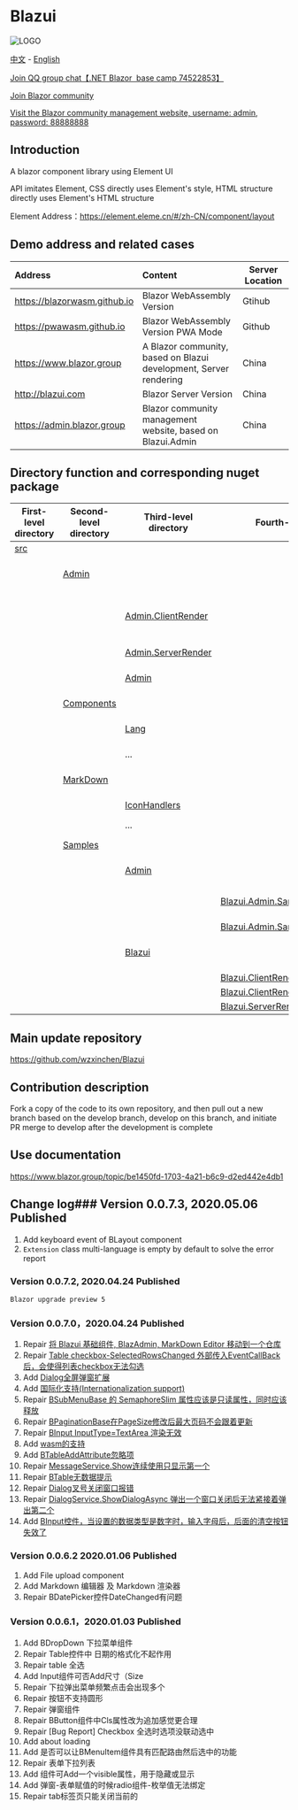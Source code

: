 # Blazui
![LOGO][1]

[中文][37] - [English][36] 

[Join QQ group chat【.NET Blazor  base camp 74522853】][2]

[Join Blazor community][3]

[Visit the Blazor community management website, username: admin, password: 88888888][4]

## Introduction
A blazor component library using Element UI

API imitates Element, CSS directly uses Element's style, HTML structure directly uses Element's HTML structure

Element Address：https://element.eleme.cn/#/zh-CN/component/layout

## Demo address and related cases
| Address | Content | Server Location |
| :----------- | :----------                       | --|
|https://blazorwasm.github.io|Blazor WebAssembly Version |Gtihub|
|https://pwawasm.github.io| Blazor WebAssembly Version PWA Mode|Github|
|https://www.blazor.group | A Blazor community, based on Blazui development, Server rendering |China| 
|http://blazui.com| Blazor Server Version | China |
|https://admin.blazor.group| Blazor community management website, based on Blazui.Admin |China|
## Directory function and corresponding nuget package

| First-level directory | Second-level directory | Third-level directory | Fourth-level directory | Description |                                                                                                                         |
|----------|------------------|-------------------------|--------------------------------------------|---------------------------------------|--------------------------------------------------------------------------------------------------------------------------------------|
| [src][5] |                  |                         |                                            | source code                               |                                                                                                                                      |
|          | [Admin][6]       |                         |                                            | Management website template based on Blazui        |                                                                                                                                      |
|          |                  | [Admin.ClientRender][7] |                                            | WebAssembly rendering of the template (unfinished)    |                                                                                                                                      |
|          |                  | [Admin.ServerRender][8] |                                            | Server rendering of the template                | [![Nuget](https://img.shields.io/nuget/dt/Blazui.Admin.ServerRender.svg)](https://www.nuget.org/packages/Blazui.Admin.ServerRender/) |
|          |                  | [Admin][9]              |                                            | Template UI framework                      | [![Nuget](https://img.shields.io/nuget/dt/Blazui.Admin.svg)](https://www.nuget.org/packages/Blazui.Admin/)                           |
|          | [Components][10] |                         |                                            | Blazui component source code                       | [![Nuget](https://img.shields.io/nuget/dt/Blazui.Component.svg)](https://www.nuget.org/packages/Blazui.Component/)                   |
|          |                  | [Lang][11]              |                                            | Internationalization support                        |                                                                                                                                      |
|          |                  | ...                     |                                            | Component source code                               |                                                                                                                                      |
|          | [MarkDown][12]   |                         |                                            | MarkDown editor based on Blazui     | [![Nuget](https://img.shields.io/nuget/dt/Blazui.MarkDown.svg)](https://www.nuget.org/packages/Blazui.MarkDown/)                     |
|          |                  | [IconHandlers][13]      |                                            | Markdown editor icon handler         |                                                                                                                                      |
|          |                  | ...                     |                                            | Editor source code                             |                                                                                                                                      |
|          | [Samples][14]    |                         |                                            | Demo code for all components              |                                                                                                                                      |
|          |                  | [Admin][15]             |                                            | Demo code of Blazui.Admin      |                                                                                                                                      |
|          |                  |                         | [Blazui.Admin.Sample.ClientRender.PWA][16] | PWA WASM mode, no server, can not run    |                                                                                                                                      |
|          |                  |                         | [Blazui.Admin.Sample.ServerRender][17]     | Server mode                           |                                                                                                                                      |
|          |                  | [Blazui][18]            |                                            | Blazui demo code, including MarkDown editor |   |
|          |                  |                         | [Blazui.ClientRender.PWA][19]              | PWA WASM mode                          |                                                                                                                                      |
|          |                  |                         | [Blazui.ClientRender][20]                  | WASM mode                          |                                                                                                                                      |
|          |                  |                         | [Blazui.ServerRender][21]                  | Server Mode                             |                                                                                                                                      |


## Main update repository

https://github.com/wzxinchen/Blazui

## Contribution description

Fork a copy of the code to its own repository, and then pull out a new branch based on the develop branch, develop on this branch, and initiate PR merge to develop after the development is complete

## Use documentation

https://www.blazor.group/topic/be1450fd-1703-4a21-b6c9-d2ed442e4db1

## Change log### Version 0.0.7.3, 2020.05.06 Published
1. Add keyboard event of BLayout component
2. ``Extension`` class multi-language is empty by default to solve the error report
    
### Version 0.0.7.2, 2020.04.24 Published
    Blazor upgrade preview 5

### Version 0.0.7.0，2020.04.24 Published
1. Repair [将 Blazui 基础组件, BlazAdmin, MarkDown Editor 移动到一个仓库][22]
2. Repair [Table checkbox-SelectedRowsChanged 外部传入EventCallBack后，会使得列表checkbox无法勾选][23]
3. Add [Dialog全屏弹窗扩展][24]
4. Add [国际化支持(Internationalization support) ][25]
5. Repair [BSubMenuBase 的 SemaphoreSlim 属性应该是只读属性，同时应该释放][26]
6. Repair [BPaginationBase在PageSize修改后最大页码不会跟着更新][27]
7. Repair [BInput InputType=TextArea 渲染无效][28]
8. Add [wasm的支持][29]
9. Add [BTableAddAttribute忽略项][30]
10. Repair [MessageService.Show连续使用只显示第一个][31]
11. Repair [BTable无数据提示][32]
12. Repair [Dialog叉号关闭窗口报错][33]
13. Repair [DialogService.ShowDialogAsync 弹出一个窗口关闭后无法紧接着弹出第二个][34]
14. Add [BInput控件，当设置的数据类型是数字时，输入字母后，后面的清空按钮失效了][35]

### Version 0.0.6.2 2020.01.06 Published
1. Add File upload component
2. Add Markdown 编辑器 及 Markdown 渲染器
3. Repair BDatePicker控件DateChanged有问题

### Version 0.0.6.1，2020.01.03 Published
1. Add BDropDown 下拉菜单组件
2. Repair Table控件中 日期的格式化不起作用
3. Repair table 全选
4. Add Input组件可否Add尺寸（Size
5. Repair 下拉弹出菜单频繁点击会出现多个
6. Repair 按钮不支持圆形
7. Repair 弹窗组件
8. Repair BButton组件中Cls属性改为追加感觉更合理
9. Repair \[Bug Report\] Checkbox 全选时选项没联动选中
10. Add about loading
11. Add 是否可以让BMenuItem组件具有匹配路由然后选中的功能
12. Repair 表单下拉列表
13. Add 组件可Add一个visible属性，用于隐藏或显示
14. Add 弹窗-表单赋值的时候radio组件-枚举值无法绑定
15. Repair tab标签页只能关闭当前的

  [1]: http://static.zybuluo.com/wzxinchen/c9qvwe1agljfwvqm1j34x1fw/BLAZUI%20128.png
  [2]: https://jq.qq.com/?_wv=1027&k=5jdzC6m
  [3]: https://www.blazor.group
  [4]: https://admin.blazor.group
  [5]: https://github.com/wzxinchen/Blazui/tree/master/src
  [6]: https://github.com/wzxinchen/Blazui/tree/master/src/Admin
  [7]: https://github.com/wzxinchen/Blazui/tree/master/src/Admin/Admin.ClientRender
  [8]: https://github.com/wzxinchen/Blazui/tree/master/src/Admin/Admin.ServerRender
  [9]: https://github.com/wzxinchen/Blazui/tree/master/src/Admin/Admin
  [10]: https://github.com/wzxinchen/Blazui/tree/master/src/Components
  [11]: https://github.com/wzxinchen/Blazui/tree/master/src/Components/Lang
  [12]: https://github.com/wzxinchen/Blazui/tree/master/src/Markdown
  [13]: https://github.com/wzxinchen/Blazui/tree/master/src/Markdown/IconHandlers
  [14]: https://github.com/wzxinchen/Blazui/tree/master/src/Samples
  [15]: https://github.com/wzxinchen/Blazui/tree/master/src/Samples/Admin
  [16]: https://github.com/wzxinchen/Blazui/tree/master/src/Samples/Admin/Blazui.Admin.Sample.ClientRender.PWA
  [17]: https://github.com/wzxinchen/Blazui/tree/master/src/Samples/Admin/Blazui.Admin.Sample.ServerRender
  [18]: https://github.com/wzxinchen/Blazui/tree/master/src/Samples/Blazui
  [19]: https://github.com/wzxinchen/Blazui/tree/master/src/Samples/Blazui/Blazui.ClientRender.PWA
  [20]: https://github.com/wzxinchen/Blazui/tree/master/src/Samples/Blazui/Blazui.ClientRender
  [21]: https://github.com/wzxinchen/Blazui/tree/master/src/Samples/Blazui/Blazui.ServerRender
  [22]: https://github.com/wzxinchen/Blazui/issues/90
  [23]: https://github.com/wzxinchen/Blazui/issues/87
  [24]: https://github.com/wzxinchen/Blazui/issues/88
  [25]: https://github.com/wzxinchen/Blazui/issues/89
  [26]: https://github.com/wzxinchen/Blazui/issues/85
  [27]: https://github.com/wzxinchen/Blazui/issues/79
  [28]: https://github.com/wzxinchen/Blazui/issues/80
  [29]: https://github.com/wzxinchen/Blazui/issues/83
  [30]: https://github.com/wzxinchen/Blazui/issues/75
  [31]: https://github.com/wzxinchen/Blazui/issues/77
  [32]: https://github.com/wzxinchen/Blazui/issues/78
  [33]: https://github.com/wzxinchen/Blazui/issues/74
  [34]: https://github.com/wzxinchen/Blazui/issues/73
  [35]: https://github.com/wzxinchen/Blazui/issues/71
  [36]: https://github.com/wzxinchen/Blazui/blob/master/README.en.md
  [37]: https://github.com/wzxinchen/Blazui/blob/master/README.md
